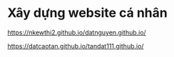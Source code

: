 
# Xây dựng website cá nhân
https://nkewthi2.github.io/datnguyen.github.io/

https://datcaotan.github.io/tandat111.github.io/

